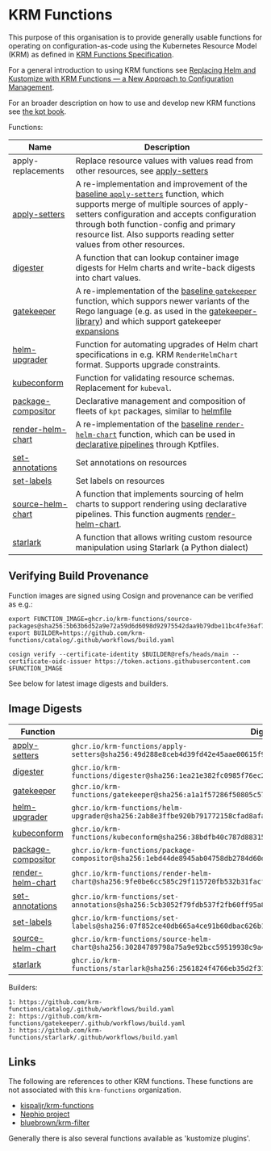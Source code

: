 # KRM Functions

This purpose of this organisation is to provide generally usable
functions for operating on configuration-as-code using the Kubernetes
Resource Model (KRM) as defined in [KRM Functions
Specification](https://github.com/kubernetes-sigs/kustomize/blob/master/cmd/config/docs/api-conventions/functions-spec.md).

For a general introduction to using KRM functions see [Replacing Helm and Kustomize with KRM Functions — a New Approach to Configuration Management](https://medium.com/@michael.vittrup.larsen/replacing-helm-and-kustomize-with-krm-functions-a-new-approach-to-configuration-management-676212cc1332).

For an broader description on how to use and develop new KRM functions see [the kpt book](https://kpt.dev/book/).

Functions:

| Name                                                                                                | Description                                                                                                                                                                                                                                                                                                                                                                   |
| --------------------------------------------------------------------------------------------------- | ----------------------------------------------------------------------------------------------------------------------------------------------------------------------------------------------------------------------------------------------------------------------------------------------------------------------------------------------------------------------------- |
| apply-replacements                                                                                  | Replace resource values with values read from other resources, see [apply-setters](https://github.com/krm-functions/catalog/blob/main/docs/apply-setters.md)                                                                                                                                                                                                                  |
| [apply-setters](https://github.com/krm-functions/catalog/blob/main/docs/apply-setters.md)           | A re-implementation and improvement of the [baseline `apply-setters`](https://catalog.kpt.dev/apply-setters/v0.2/) function, which supports merge of multiple sources of apply-setters configuration and accepts configuration through both function-config and primary resource list. Also supports reading setter values from other resources.                              |
| [digester](https://github.com/krm-functions/catalog/blob/main/docs/digester.md)                     | A function that can lookup container image digests for Helm charts and write-back digests into chart values.                                                                                                                                                                                                                                                                  |
| [gatekeeper](https://github.com/krm-functions/gatekeeper)                                           | A re-implementation of the [baseline `gatekeeper`](https://catalog.kpt.dev/gatekeeper/v0.2/) function, which suppors newer variants of the Rego language (e.g. as used in the [gatekeeper-library](https://github.com/open-policy-agent/gatekeeper-library)) and which support gatekeeper [expansions](https://open-policy-agent.github.io/gatekeeper/website/docs/expansion) |
| [helm-upgrader](https://github.com/krm-functions/catalog/blob/main/docs/helm-upgrader.md)           | Function for automating upgrades of Helm chart specifications in e.g. KRM `RenderHelmChart` format. Supports upgrade constraints.                                                                                                                                                                                                                                             |
| [kubeconform](https://github.com/krm-functions/catalog/blob/main/docs/kubeconform.md)               | Function for validating resource schemas. Replacement for `kubeval`.                                                                                                                                                                                                                                                                                                          |
| [package-compositor](https://github.com/krm-functions/catalog/blob/main/docs/package-compositor.md) | Declarative management and composition of fleets of `kpt` packages, similar to [helmfile](https://github.com/helmfile/helmfile)                                                                                                                                                                                                                                               |
| [render-helm-chart](https://github.com/krm-functions/catalog/blob/main/docs/render-helm-chart.md)   | A re-implementation of the [baseline `render-helm-chart`](https://catalog.kpt.dev/render-helm-chart/v0.2/) function, which can be used in [declarative pipelines](https://kpt.dev/book/04-using-functions/01-declarative-function-execution) through Kptfiles.                                                                                                                |
| [set-annotations](https://github.com/krm-functions/catalog/blob/main/docs/set-annotations.md)       | Set annotations on resources                                                                                                                                                                                                                                                                                                                                                  |
| [set-labels](https://github.com/krm-functions/catalog/blob/main/docs/set-labels.md)                 | Set labels on resources                                                                                                                                                                                                                                                                                                                                                       |
| [source-helm-chart](https://github.com/krm-functions/catalog/blob/main/docs/source-helm-chart.md)   | A function that implements sourcing of helm charts to support rendering using declarative pipelines. This function augments [render-helm-chart](docs/render-helm-chart.md).                                                                                                                                                                                                   |
| [starlark](https://github.com/krm-functions/starlark)                                               | A function that allows writing custom resource manipulation using Starlark (a Python dialect)                                                                                                                                                                                                                                                                                 |

## Verifying Build Provenance

Function images are signed using Cosign and provenance can be verified
as e.g.:

```
export FUNCTION_IMAGE=ghcr.io/krm-functions/source-packages@sha256:5b63b6d52a9e72a59d6d6098d92975542daa9b79dbe11bc4fe36af7b8f2e4fdc
export BUILDER=https://github.com/krm-functions/catalog/.github/workflows/build.yaml

cosign verify --certificate-identity $BUILDER@refs/heads/main --certificate-oidc-issuer https://token.actions.githubusercontent.com $FUNCTION_IMAGE
```

See below for latest image digests and builders.

## Image Digests

| Function                                                                                            | Digest                                                                                                             | Builder |
| --------------------------------------------------------------------------------------------------- | ------------------------------------------------------------------------------------------------------------------ | ------- |
| [apply-setters](https://github.com/krm-functions/catalog/blob/main/docs/apply-setters.md)           | `ghcr.io/krm-functions/apply-setters@sha256:49d288e8ceb4d39fd42e45aae00615f916562274de0aa5cd56601b5b8f7aa238`      | 1       |
| [digester](https://github.com/krm-functions/catalog/blob/main/docs/digester.md)                     | `ghcr.io/krm-functions/digester@sha256:1ea21e382fc0985f76ec2b87d805c125c50f0ce4d31671275271c3fde073224f`           | 1       |
| [gatekeeper](https://github.com/krm-functions/gatekeeper)                                           | `ghcr.io/krm-functions/gatekeeper@sha256:a1a1f57286f50805c571a968c4d2e91cb5dea39451313c5b0bdede1c65e38922`                                                                      | 2       |
| [helm-upgrader](https://github.com/krm-functions/catalog/blob/main/docs/helm-upgrader.md)           | `ghcr.io/krm-functions/helm-upgrader@sha256:2ab8e3ffbe920b791772158cfad8afa51a7f4fb8a1c4631886ea33c32d1ddfde`      | 1       |
| [kubeconform](https://github.com/krm-functions/catalog/blob/main/docs/kubeconform.md)               | `ghcr.io/krm-functions/kubeconform@sha256:38bdfb40c787d88315f884b46075bb4d30efca81244492199eefd654e2f8ce1f`        | 1       |
| [package-compositor](https://github.com/krm-functions/catalog/blob/main/docs/package-compositor.md) | `ghcr.io/krm-functions/package-compositor@sha256:1ebd44de8945ab04758db2784d60ddbfb9634ed723b94e3fde7a5eac3436d681` | 1       |
| [render-helm-chart](https://github.com/krm-functions/catalog/blob/main/docs/render-helm-chart.md)   | `ghcr.io/krm-functions/render-helm-chart@sha256:9fe0be6cc585c29f115720fb532b31facf9bf4f14f1346c320da4ef2a19c8145`  | 1       |
| [set-annotations](https://github.com/krm-functions/catalog/blob/main/docs/set-annotations.md)       | `ghcr.io/krm-functions/set-annotations@sha256:5cb3052f79fdb537f2fb60ff95a86602dea8b55f1e358c01279503c694a561dd`    | 1       |
| [set-labels](https://github.com/krm-functions/catalog/blob/main/docs/set-labels.md)                 | `ghcr.io/krm-functions/set-labels@sha256:07f852ce40db665a4ce91b60dbac626b11298e8eae11dea0630ace0d07409f23`         | 1       |
| [source-helm-chart](https://github.com/krm-functions/catalog/blob/main/docs/source-helm-chart.md)   | `ghcr.io/krm-functions/source-helm-chart@sha256:30284789798a75a9e92bcc59519938c9a4e0dbc84ccaa4e43256f6ace8fc1672`  | 1       |
| [starlark](https://github.com/krm-functions/starlark)                                               | `ghcr.io/krm-functions/starlark@sha256:2561824f4766eb35d2f31eb300c4dae0c6e0c1156bd7b37822d85850d984c2f7`           | 3       |

Builders:

```
1: https://github.com/krm-functions/catalog/.github/workflows/build.yaml
2: https://github.com/krm-functions/gatekeeper/.github/workflows/build.yaml
3: https://github.com/krm-functions/starlark/.github/workflows/build.yaml
```

## Links

The following are references to other KRM functions. These functions
are not associated with this `krm-functions` organization.

- [kispaljr/krm-functions](https://github.com/kispaljr/krm-functions)
- [Nephio project](https://github.com/nephio-project/nephio/tree/main/krm-functions)
- [bluebrown/krm-filter](https://github.com/bluebrown/krm-filter)

Generally there is also several functions available as 'kustomize plugins'.

